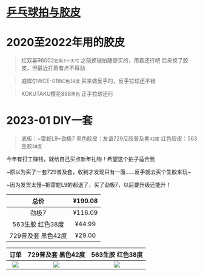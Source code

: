 # [乒乓球拍与胶皮](https://github.com/noteMay/blog/issues/34)

# 2020至2022年用的胶皮

> 红双喜R6002`狂飙3＋天弓`
之前换球拍随便买的，用着还行吧
后来换了胶皮，但最近打着有点不得劲

> 威蝶尔WCE-018`红色39度`
买来做反手的，反手拉球还不错

> KOKUTAKU樱花868`黑色`
正手拉球还行

# 2023-01 DIY一套

> 底板：~雷蛇L9~劲极7
黑色胶皮：友谊729反胶普及套`42度`
红色胶皮：563生胶`38度`

今年有打工赚钱，就给自己买点新年礼物！希望这个拍子适合我

~原以为买了一套729普及套，收到才发现只有一面……反手就去买个生胶来玩~

~因为发货太慢~把雷蛇L9的都退了，买了劲极7，以后要升级还能升！

|总价|¥190.08|
|:---:|:---:|
|劲极7|¥116.09|
|563生胶 红色38度|¥44.99|
|729普及套 黑色42度|¥29.00|

|订单|729普及套 黑色42度|563生胶 红色38度|
|:---:|:---:|:---:|
|![](https://9852.ru/images/2023/01/24/20230124214636.png)|![](https://9852.ru/images/2023/01/25/2023_01_25_18_14_IMG_1493.jpg)|![](https://9852.ru/images/2023/01/25/2023_01_25_18_14_IMG_1494.jpg)|